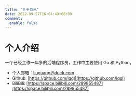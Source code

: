 ```yaml
---
title: "关于自己"
date: 2022-09-27T16:04:49+08:00
comment:
  enable: false
---
```


# 个人介绍
一个已经工作一年多的后端程序员，工作中主要使用 Go 和 Python。

- 个人邮箱：[liuguang@duck.com](liuguang@duck.com)
- Github: [https://github.com/lqgl](https://github.com/lqgl)
- BiliBili: [https://space.bilibili.com/289855487](https://space.bilibili.com/289855487)